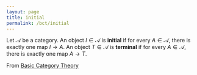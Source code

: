 ```yaml
---
layout: page
title: initial
permalink: /bct/initial
---
```

Let $\mathscr{A}$ be a category.  An object $I \in \mathscr{A}$ is **initial**    if for every $A \in \mathscr{A}$, there is exactly one map $I \to A$.  An object $T \in \mathscr{A}$ is **terminal**    if for every $A \in \mathscr{A}$, there is exactly one map $A \to T$.


From [Basic Category Theory](https://mathgloss.github.io/MathGloss/bct.html)